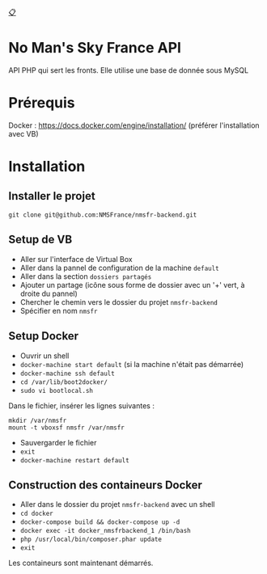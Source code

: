 [:clipboard:](https://github.com/NMSFrance/ourdoc)

# No Man's Sky France API
API PHP qui sert les fronts. Elle utilise une base de donnée sous MySQL

# Prérequis
Docker : https://docs.docker.com/engine/installation/ (préférer l'installation avec VB)

# Installation

## Installer le projet
```
git clone git@github.com:NMSFrance/nmsfr-backend.git
```

## Setup de VB
- Aller sur l'interface de Virtual Box
- Aller dans la pannel de configuration de la machine `default`
- Aller dans la section `dossiers partagés`
- Ajouter un partage (icône sous forme de dossier avec un '+' vert, à droite du pannel)
- Chercher le chemin vers le dossier du projet `nmsfr-backend`
- Spécifier en nom `nmsfr`

## Setup Docker
- Ouvrir un shell
- `docker-machine start default` (si la machine n'était pas démarrée)
- `docker-machine ssh default`
- `cd /var/lib/boot2docker/`
- `sudo vi bootlocal.sh`

Dans le fichier, insérer les lignes suivantes :
```
mkdir /var/nmsfr
mount -t vboxsf nmsfr /var/nmsfr
```

- Sauvergarder le fichier
- `exit`
- `docker-machine restart default`

## Construction des containeurs Docker
- Aller dans le dossier du projet `nmsfr-backend` avec un shell
- `cd docker`
- `docker-compose build && docker-compose up -d`
- `docker exec -it docker_nmsfrbackend_1 /bin/bash`
- `php /usr/local/bin/composer.phar update`
- `exit`

Les containeurs sont maintenant démarrés.
